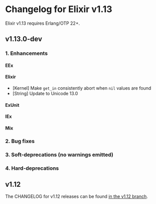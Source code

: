# Changelog for Elixir v1.13

Elixir v1.13 requires Erlang/OTP 22+.

## v1.13.0-dev

### 1. Enhancements

#### EEx

#### Elixir

  * [Kernel] Make `get_in` consistently abort when `nil` values are found
  * [String] Update to Unicode 13.0

#### ExUnit

#### IEx

#### Mix

### 2. Bug fixes

### 3. Soft-deprecations (no warnings emitted)

### 4. Hard-deprecations

## v1.12

The CHANGELOG for v1.12 releases can be found [in the v1.12 branch](https://github.com/elixir-lang/elixir/blob/v1.12/CHANGELOG.md).
